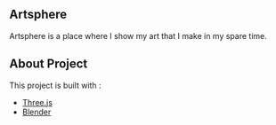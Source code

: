 ## Artsphere

Artsphere is a place where I show my art that I make in my spare time.

## About Project

This project is built with :
- [Three.js](https://threejs.org/) 
- [Blender](https://www.blender.org/)

